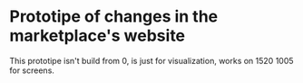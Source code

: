 # Prototipe of changes in the marketplace's website

This prototipe isn't build from 0, is just for visualization, works on 1520 1005 for screens.  
